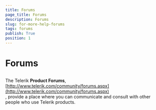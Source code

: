 ```yaml
---
title: Forums
page_title: Forums
description: Forums
slug: for-more-help-forums
tags: forums
publish: True
position: 1
---
```


# Forums



## 

The Telerik __Product Forums__, 
        [http://www.telerik.com/community/forums.aspx](http://www.telerik.com/community/forums.aspx)        
        , provide a place where you can communicate and consult with other people who use Telerik products.


